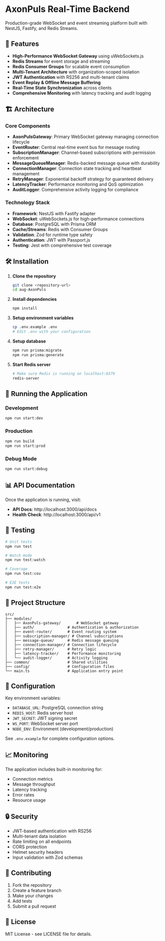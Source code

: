 # AxonPuls Real-Time Backend

Production-grade WebSocket and event streaming platform built with NestJS, Fastify, and Redis Streams.

## 🚀 Features

- **High-Performance WebSocket Gateway** using uWebSockets.js
- **Redis Streams** for event storage and streaming
- **Redis Consumer Groups** for scalable event consumption
- **Multi-Tenant Architecture** with organization-scoped isolation
- **JWT Authentication** with RS256 and multi-tenant claims
- **Event Replay & Offline Message Buffering**
- **Real-Time State Synchronization** across clients
- **Comprehensive Monitoring** with latency tracking and audit logging

## 🏗️ Architecture

### Core Components

- **AxonPulsGateway**: Primary WebSocket gateway managing connection lifecycle
- **EventRouter**: Central real-time event bus for message routing
- **SubscriptionManager**: Channel-based subscriptions with permission enforcement
- **MessageQueueManager**: Redis-backed message queue with durability
- **ConnectionManager**: Connection state tracking and heartbeat management
- **RetryManager**: Exponential backoff strategy for guaranteed delivery
- **LatencyTracker**: Performance monitoring and QoS optimization
- **AuditLogger**: Comprehensive activity logging for compliance

### Technology Stack

- **Framework**: NestJS with Fastify adapter
- **WebSocket**: uWebSockets.js for high-performance connections
- **Database**: PostgreSQL with Prisma ORM
- **Cache/Streams**: Redis with Consumer Groups
- **Validation**: Zod for runtime type safety
- **Authentication**: JWT with Passport.js
- **Testing**: Jest with comprehensive test coverage

## 🛠️ Installation

1. **Clone the repository**
   ```bash
   git clone <repository-url>
   cd aug-AxonPuls
   ```

2. **Install dependencies**
   ```bash
   npm install
   ```

3. **Setup environment variables**
   ```bash
   cp .env.example .env
   # Edit .env with your configuration
   ```

4. **Setup database**
   ```bash
   npm run prisma:migrate
   npm run prisma:generate
   ```

5. **Start Redis server**
   ```bash
   # Make sure Redis is running on localhost:6379
   redis-server
   ```

## 🚀 Running the Application

### Development
```bash
npm run start:dev
```

### Production
```bash
npm run build
npm run start:prod
```

### Debug Mode
```bash
npm run start:debug
```

## 📊 API Documentation

Once the application is running, visit:
- **API Docs**: http://localhost:3000/api/docs
- **Health Check**: http://localhost:3000/api/v1

## 🧪 Testing

```bash
# Unit tests
npm run test

# Watch mode
npm run test:watch

# Coverage
npm run test:cov

# E2E tests
npm run test:e2e
```

## 📁 Project Structure

```
src/
├── modules/
│   ├── AxonPuls-gateway/       # WebSocket gateway
│   ├── auth/               # Authentication & authorization
│   ├── event-router/       # Event routing system
│   ├── subscription-manager/ # Channel subscriptions
│   ├── message-queue/      # Redis message queuing
│   ├── connection-manager/ # Connection lifecycle
│   ├── retry-manager/      # Retry logic
│   ├── latency-tracker/    # Performance monitoring
│   └── audit-logger/       # Activity logging
├── common/                 # Shared utilities
├── config/                 # Configuration files
└── main.ts                 # Application entry point
```

## 🔧 Configuration

Key environment variables:

- `DATABASE_URL`: PostgreSQL connection string
- `REDIS_HOST`: Redis server host
- `JWT_SECRET`: JWT signing secret
- `WS_PORT`: WebSocket server port
- `NODE_ENV`: Environment (development/production)

See `.env.example` for complete configuration options.

## 📈 Monitoring

The application includes built-in monitoring for:
- Connection metrics
- Message throughput
- Latency tracking
- Error rates
- Resource usage

## 🔒 Security

- JWT-based authentication with RS256
- Multi-tenant data isolation
- Rate limiting on all endpoints
- CORS protection
- Helmet security headers
- Input validation with Zod schemas

## 🤝 Contributing

1. Fork the repository
2. Create a feature branch
3. Make your changes
4. Add tests
5. Submit a pull request

## 📄 License

MIT License - see LICENSE file for details.
